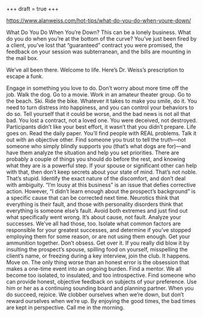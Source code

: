 +++
draft = true
+++

https://www.alanweiss.com/hot-tips/what-do-you-do-when-youre-down/

What Do You Do When You’re Down?
This can be a lonely business. What do you do when you’re at the bottom of the curve? You’ve just been fired by a client, you’ve lost that “guaranteed” contract you were promised, the feedback on your session was subterranean, and the bills are mounting in the mail box.

We’ve all been there. Welcome to life. Here’s Dr. Weiss’s prescription to escape a funk.

Engage in something you love to do. Don’t worry about more time off the job. Walk the dog. Go to a movie. Work in an amateur theater group. Go to the beach. Ski. Ride the bike. Whatever it takes to make you smile, do it. You need to turn distress into happiness, and you can control your behaviors to do so.
Tell yourself that it could be worse, and the bad news is not all that bad. You lost a contract, not a loved one. You were deceived, not destroyed. Participants didn’t like your best effort, it wasn’t that you didn’t prepare. Life goes on. Read the daily paper. You’ll find people with REAL problems.
Talk it out with an objective other. Find someone you trust to tell the truth—not someone who simply blindly supports you (that’s what dogs are for)—and have them analyze the situation and help you set priorities. There are probably a couple of things you should do before the rest, and knowing what they are is a powerful step. If your spouse or significant other can help with that, then don’t keep secrets about your state of mind. That’s not noble. That’s stupid.
Identify the exact nature of the discomfort, and don’t deal with ambiguity. “I’m lousy at this business” is an issue that defies corrective action. However, “I didn’t learn enough about the prospect’s background” is a specific cause that can be corrected next time. Neurotics think that everything is their fault, and those with personality disorders think that everything is someone else’s fault. Avoid both extremes and just find out what specifically went wrong. It’s about cause, not fault.
Analyze your successes. We’ve all had those, too. Isolate what common factors are responsible for your greatest successes, and determine if you’ve stopped employing them for some reason, or are not using them enough. Get your ammunition together.
Don’t obsess. Get over it. If you really did blow it by insulting the prospect’s spouse, spilling food on yourself, misspelling the client’s name, or freezing during a key interview, join the club. It happens. Move on. The only thing worse than an honest error is the obsession that makes a one-time event into an ongoing burden.
Find a mentor. We all become too isolated, to insulated, and too introspective. Find someone who can provide honest, objective feedback on subjects of your preference. Use him or her as a continuing sounding board and planning partner.
When you do succeed, rejoice. We clobber ourselves when we’re down, but don’t reward ourselves when we’re up. By enjoying the good times, the bad times are kept in perspective.
Call me in the morning.
